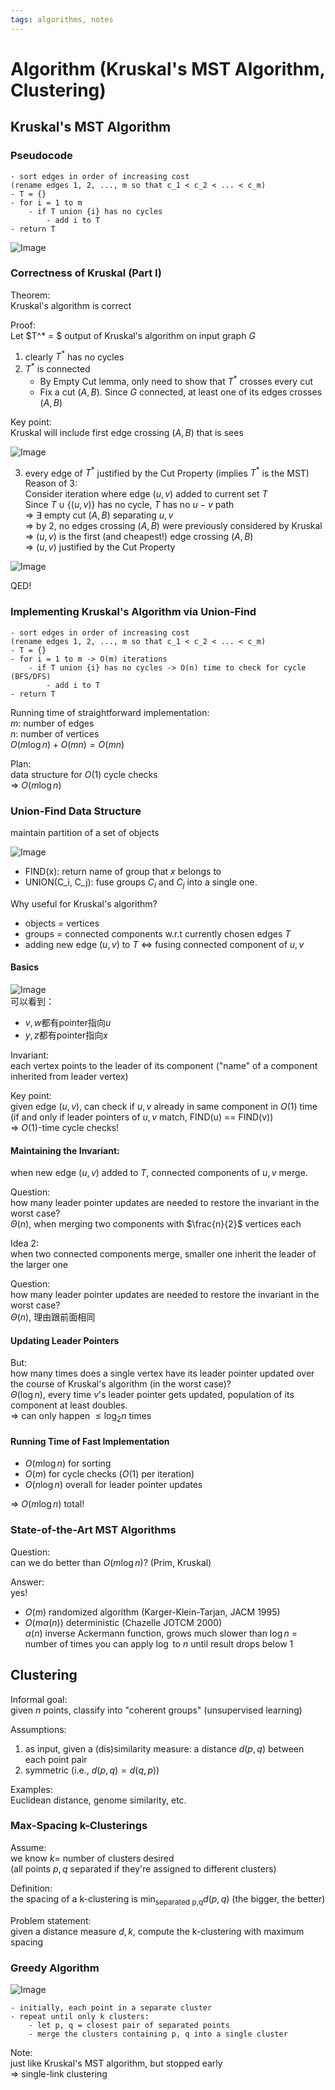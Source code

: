 ```yaml
---
tags: algorithms, notes
---
```

Algorithm (Kruskal's MST Algorithm, Clustering)
===
## Kruskal's MST Algorithm
### Pseudocode
```
- sort edges in order of increasing cost
(rename edges 1, 2, ..., m so that c_1 < c_2 < ... < c_m)
- T = {}
- for i = 1 to m
    - if T union {i} has no cycles
        - add i to T
- return T
```

![Image](https://i.imgur.com/W5c7TmA.png)

### Correctness of Kruskal (Part I)
Theorem:  
Kruskal's algorithm is correct

Proof:  
Let $T^* = $ output of Kruskal's algorithm on input graph $G$  
1. clearly $T^*$ has no cycles
2. $T^*$ is connected  
    - By Empty Cut lemma, only need to show that $T^*$ crosses every cut  
    - Fix a cut $(A, B)$. Since $G$ connected, at least one of its edges crosses $(A, B)$

Key point:  
Kruskal will include first edge crossing $(A, B)$ that is sees

![Image](https://i.imgur.com/HKs98Y2.png)

3. every edge of $T^*$ justified by the Cut Property (implies $T^*$ is the MST)  
    Reason of 3:  
    Consider iteration where edge $(u, v)$ added to current set $T$  
    Since $T \cup \{(u, v)\}$ has no cycle, $T$ has no $u-v$ path  
    => $\exists$ empty cut $(A, B)$ separating $u, v$  
    => by 2, no edges crossing $(A, B)$ were previously considered by Kruskal  
    => $(u, v)$ is the first (and cheapest!) edge crossing $(A, B)$  
    => $(u, v)$ justified by the Cut Property

![Image](https://i.imgur.com/efueAW5.png)

QED!

### Implementing Kruskal's Algorithm via Union-Find
```
- sort edges in order of increasing cost
(rename edges 1, 2, ..., m so that c_1 < c_2 < ... < c_m)
- T = {}
- for i = 1 to m -> O(m) iterations
    - if T union {i} has no cycles -> O(n) time to check for cycle (BFS/DFS)
        - add i to T
- return T
```

Running time of straightforward implementation:  
$m$: number of edges  
$n$: number of vertices  
$O(m\log n) + O(mn) = O(mn)$

Plan:  
data structure for $O(1)$ cycle checks  
=> $O(m\log n)$

### Union-Find Data Structure
maintain partition of a set of objects

![Image](https://i.imgur.com/2x4jK6x.png)

- FIND(x): return name of group that $x$ belongs to
- UNION(C_i, C_j): fuse groups $C_i$ and $C_j$ into a single one.

Why useful for Kruskal's algorithm?  
- objects = vertices  
- groups = connected components w.r.t currently chosen edges $T$
- adding new edge $(u, v)$ to $T$ <=> fusing connected component of $u, v$

#### Basics
![Image](https://i.imgur.com/92JY1g3.png)  
可以看到：
- $v, w$都有pointer指向$u$
- $y, z$都有pointer指向$x$

Invariant:  
each vertex points to the leader of its component ("name" of a component inherited from leader vertex)

Key point:  
given edge $(u, v)$, can check if $u, v$ already in same component in $O(1)$ time  
(if and only if leader pointers of $u, v$ match, FIND(u) == FIND(v))  
=> $O(1)$-time cycle checks!

#### Maintaining the Invariant:  
when new edge $(u, v)$ added to $T$, connected components of $u, v$ merge.  

Question:  
how many leader pointer updates are needed to restore the invariant in the worst case?  
$\Theta(n)$, when merging two components with $\frac{n}{2}$ vertices each

Idea 2:  
when two connected components merge, smaller one inherit the leader of the larger one

Question:  
how many leader pointer updates are needed to restore the invariant in the worst case?  
$\Theta(n)$, 理由跟前面相同

#### Updating Leader Pointers
But:  
how many times does a single vertex have its leader pointer updated over the course of Kruskal's algorithm (in the worst case)?  
$\Theta(\log n)$, every time $v$'s leader pointer gets updated, population of its component at least doubles.  
=> can only happen $\leq \log_2n$ times

#### Running Time of Fast Implementation
- $O(m\log n)$ for sorting
- $O(m)$ for cycle checks ($O(1)$ per iteration)
- $O(n\log n)$ overall for leader pointer updates

=> $O(m\log n)$ total!

### State-of-the-Art MST Algorithms
Question:  
can we do better than $O(m\log n)$? (Prim, Kruskal)

Answer:  
yes!  
- $O(m)$ randomized algorithm (Karger-Klein-Tarjan, JACM 1995)
- $O(m\alpha(n))$ deterministic (Chazelle JOTCM 2000)  
    $\alpha(n)$ inverse Ackermann function, grows much slower than $\log n$ = number of times you can apply $\log$ to $n$ until result drops below $1$

## Clustering
Informal goal:  
given $n$ points, classify into "coherent groups" (unsupervised learning)

Assumptions:  
1. as input, given a (dis)similarity measure: a distance $d(p, q)$ between each point pair
2. symmetric (i.e., $d(p, q) = d(q, p)$)

Examples:  
Euclidean distance, genome similarity, etc.

### Max-Spacing k-Clusterings
Assume:  
we know $k =$ number of clusters desired  
(all points $p, q$ separated if they're assigned to different clusters)

Definition:  
the spacing of a k-clustering is $\min_{\text{separated p,q}} d(p,q)$ (the bigger, the better)

Problem statement:  
given a distance measure $d, k$, compute the k-clustering with maximum spacing

### Greedy Algorithm
![Image](https://i.imgur.com/PqDrS9c.png)

```
- initially, each point in a separate cluster
- repeat until only k clusters:
    - let p, q = closest pair of separated points
    - merge the clusters containing p, q into a single cluster
```

Note:  
just like Kruskal's MST algorithm, but stopped early  
=> single-link clustering
